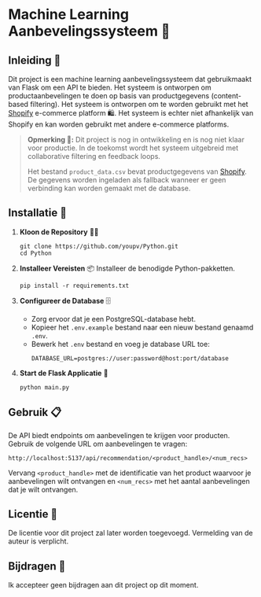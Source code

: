 # Machine Learning Aanbevelingssysteem 🧠

## Inleiding 🚀
Dit project is een machine learning aanbevelingssysteem dat gebruikmaakt van Flask om een API te bieden. Het systeem is ontworpen om productaanbevelingen te doen op basis van productgegevens (content-based filtering).
Het systeem is ontworpen om te worden gebruikt met het [Shopify](https://www.shopify.com/) e-commerce platform 🛍️. Het systeem is echter niet afhankelijk van Shopify en kan worden gebruikt met andere e-commerce platforms.

> **Opmerking 📝:** Dit project is nog in ontwikkeling en is nog niet klaar voor productie. In de toekomst wordt het systeem uitgebreid met collaborative filtering en feedback loops.
>
> Het bestand `product_data.csv` bevat productgegevens van [Shopify](https://www.shopify.com/). De gegevens worden ingeladen als fallback wanneer er geen verbinding kan worden gemaakt met de database.

## Installatie 💾

1. **Kloon de Repository** 👨‍💻
   ```
   git clone https://github.com/youpv/Python.git
   cd Python
   ```

2. **Installeer Vereisten** 📦
   Installeer de benodigde Python-pakketten.
   ```
   pip install -r requirements.txt
   ```

3. **Configureer de Database** 🗄️
   - Zorg ervoor dat je een PostgreSQL-database hebt.
   - Kopieer het `.env.example` bestand naar een nieuw bestand genaamd `.env`.
   - Bewerk het `.env` bestand en voeg je database URL toe:
     ```
     DATABASE_URL=postgres://user:password@host:port/database
     ```

4. **Start de Flask Applicatie** 🌟
   ```
   python main.py
   ```

## Gebruik 📋
De API biedt endpoints om aanbevelingen te krijgen voor producten. Gebruik de volgende URL om aanbevelingen te vragen:
```
http://localhost:5137/api/recommendation/<product_handle>/<num_recs>
```
Vervang `<product_handle>` met de identificatie van het product waarvoor je aanbevelingen wilt ontvangen en `<num_recs>` met het aantal aanbevelingen dat je wilt ontvangen.

## Licentie 📜
De licentie voor dit project zal later worden toegevoegd. Vermelding van de auteur is verplicht.

## Bijdragen 👥
Ik accepteer geen bijdragen aan dit project op dit moment. 